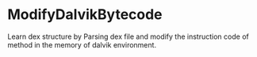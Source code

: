 # ModifyDalvikBytecode
Learn dex structure by Parsing dex file and modify the instruction code of method in the memory of dalvik environment.